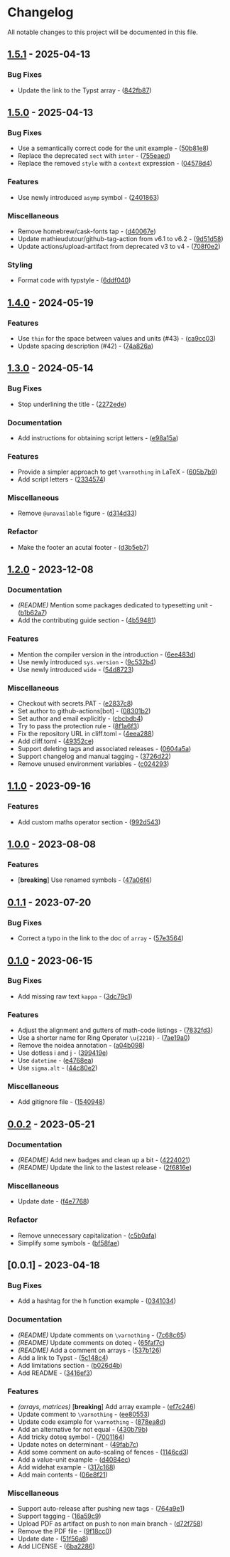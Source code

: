 # Changelog

All notable changes to this project will be documented in this file.

## [1.5.1](https://github.com/johanvx/typst-undergradmath/compare/v1.5.0..1.5.1) - 2025-04-13

### Bug Fixes

- Update the link to the Typst array - ([842fb87](https://github.com/johanvx/typst-undergradmath/commit/842fb872171bd0fc818a616b920675e31ed033fd))

## [1.5.0](https://github.com/johanvx/typst-undergradmath/compare/v1.4.0..v1.5.0) - 2025-04-13

### Bug Fixes

- Use a semantically correct code for the unit example - ([50b81e8](https://github.com/johanvx/typst-undergradmath/commit/50b81e839332bf3ead76acf239fcc43c5f75124a))
- Replace the deprecated `sect` with `inter` - ([755eaed](https://github.com/johanvx/typst-undergradmath/commit/755eaedb3ef0e1af5e581248ef5955e83baf176c))
- Replace the removed `style` with a `context` expression - ([04578d4](https://github.com/johanvx/typst-undergradmath/commit/04578d4c361c3ccf0807653966515b4547b6f200))

### Features

- Use newly introduced `asymp` symbol - ([2401863](https://github.com/johanvx/typst-undergradmath/commit/24018638b28783b114ac5bf202313ea732292cf0))

### Miscellaneous

- Remove homebrew/cask-fonts tap - ([d40067e](https://github.com/johanvx/typst-undergradmath/commit/d40067ec1c478bbbd314e7d67af7f935c88b5cfb))
- Update mathieudutour/github-tag-action from v6.1 to v6.2 - ([9d51d58](https://github.com/johanvx/typst-undergradmath/commit/9d51d5887424a58d1d9841d003fa60777568a014))
- Update actions/upload-artifact from deprecated v3 to v4 - ([708f0e2](https://github.com/johanvx/typst-undergradmath/commit/708f0e2cbeb783351ed550801a5c01e7f7f57019))

### Styling

- Format code with typstyle - ([6ddf040](https://github.com/johanvx/typst-undergradmath/commit/6ddf040a40d6b823257b7ee54b323b7d65937bd6))

## [1.4.0](https://github.com/johanvx/typst-undergradmath/compare/v1.3.0..v1.4.0) - 2024-05-19

### Features

- Use `thin` for the space between values and units (#43) - ([ca9cc03](https://github.com/johanvx/typst-undergradmath/commit/ca9cc039dd1cc284ff841498d430526134bfb7e9))
- Update spacing description (#42) - ([74a826a](https://github.com/johanvx/typst-undergradmath/commit/74a826a4d0e4655fc60591115b19d065fc88dfd9))

## [1.3.0](https://github.com/johanvx/typst-undergradmath/compare/v1.2.0..v1.3.0) - 2024-05-14

### Bug Fixes

- Stop underlining the title - ([2272ede](https://github.com/johanvx/typst-undergradmath/commit/2272edeec374255cbd8b80377895573d248e68a7))

### Documentation

- Add instructions for obtaining script letters - ([e98a15a](https://github.com/johanvx/typst-undergradmath/commit/e98a15a1dc9537905b0aa04a571cd5b0de2fecc2))

### Features

- Provide a simpler approach to get `\varnothing` in LaTeX - ([605b7b9](https://github.com/johanvx/typst-undergradmath/commit/605b7b94f8fcf5ff753df3e840da456a11c93b4a))
- Add script letters - ([2334574](https://github.com/johanvx/typst-undergradmath/commit/2334574f5e51cb531ef660e71975b831d49dd01f))

### Miscellaneous

- Remove `@unavailable` figure - ([d314d33](https://github.com/johanvx/typst-undergradmath/commit/d314d33c9145859de72e43037673560fbaabc909))

### Refactor

- Make the footer an acutal footer - ([d3b5eb7](https://github.com/johanvx/typst-undergradmath/commit/d3b5eb7ba515af7e7b107050b1a841fdbde5242f))

## [1.2.0](https://github.com/johanvx/typst-undergradmath/compare/v1.1.0..v1.2.0) - 2023-12-08

### Documentation

- *(README)* Mention some packages dedicated to typesetting unit - ([b1b62a7](https://github.com/johanvx/typst-undergradmath/commit/b1b62a706d94957671f52c3862050f1a363889fd))
- Add the contributing guide section - ([4b59481](https://github.com/johanvx/typst-undergradmath/commit/4b5948171bd7e6e791291cec6f0b60b6d08e08a1))

### Features

- Mention the compiler version in the introduction - ([6ee483d](https://github.com/johanvx/typst-undergradmath/commit/6ee483d010377e0e4e9dcd1fd886e15a6b0d42fa))
- Use newly introduced `sys.version` - ([9c532b4](https://github.com/johanvx/typst-undergradmath/commit/9c532b49252297e0b6dc721f2fe59680b8c75ffe))
- Use newly introduced `wide` - ([54d8723](https://github.com/johanvx/typst-undergradmath/commit/54d87237fec250a942f6fd849403d763298d8f1a))

### Miscellaneous

- Checkout with secrets.PAT - ([e2837c8](https://github.com/johanvx/typst-undergradmath/commit/e2837c8f5a45e130f1309dc16b5cc30280637517))
- Set author to github-actions[bot] - ([08301b2](https://github.com/johanvx/typst-undergradmath/commit/08301b27e53aa968e9deb0db6d5a4c3614fa674a))
- Set author and email explicitly - ([cbcbdb4](https://github.com/johanvx/typst-undergradmath/commit/cbcbdb40abf5582672c264dbd40dab7ef980f73b))
- Try to pass the protection rule - ([8f1a6f3](https://github.com/johanvx/typst-undergradmath/commit/8f1a6f39fd15014ebfef1eb7276d6eca654ccfe8))
- Fix the repository URL in cliff.toml - ([4eea288](https://github.com/johanvx/typst-undergradmath/commit/4eea288d139f8f60a4f9b4df28ef15424d49393b))
- Add cliff.toml - ([49352ce](https://github.com/johanvx/typst-undergradmath/commit/49352cec0ac2fc472bcb36168cbc5ba67838e79a))
- Support deleting tags and associated releases - ([0604a5a](https://github.com/johanvx/typst-undergradmath/commit/0604a5a39043d736ab1d9a9446cb6b498c8ea676))
- Support changelog and manual tagging - ([3726d22](https://github.com/johanvx/typst-undergradmath/commit/3726d2250082c75540ac9aaccbdb3157d7a81ae5))
- Remove unused environment variables - ([c024293](https://github.com/johanvx/typst-undergradmath/commit/c024293251fca478588f038582d253aec162c4d3))

## [1.1.0](https://github.com/johanvx/typst-undergradmath/compare/v1.0.0..v1.1.0) - 2023-09-16

### Features

- Add custom maths operator section - ([992d543](https://github.com/johanvx/typst-undergradmath/commit/992d5437cc0626d81ec77f7bbc50b1cdfd85198b))

## [1.0.0](https://github.com/johanvx/typst-undergradmath/compare/v0.1.1..v1.0.0) - 2023-08-08

### Features

- [**breaking**] Use renamed symbols - ([47a06f4](https://github.com/johanvx/typst-undergradmath/commit/47a06f41fcfaa3a8d822b2f8f231504cc4347637))

## [0.1.1](https://github.com/johanvx/typst-undergradmath/compare/v0.1.0..v0.1.1) - 2023-07-20

### Bug Fixes

- Correct a typo in the link to the doc of `array` - ([57e3564](https://github.com/johanvx/typst-undergradmath/commit/57e3564c7799a031933e5031c3e2b7271091bbd8))

## [0.1.0](https://github.com/johanvx/typst-undergradmath/compare/v0.0.2..v0.1.0) - 2023-06-15

### Bug Fixes

- Add missing raw text `kappa` - ([3dc79c1](https://github.com/johanvx/typst-undergradmath/commit/3dc79c15d6184ed46651c40cd9ff23f8270f7ca6))

### Features

- Adjust the alignment and gutters of math-code listings - ([7832fd3](https://github.com/johanvx/typst-undergradmath/commit/7832fd3a35d2d4f88a974eb441235ba71d3aa62e))
- Use a shorter name for Ring Operator `\u{2218}` - ([7ae19a0](https://github.com/johanvx/typst-undergradmath/commit/7ae19a056469ffaf16e362390daa69dd08167e3b))
- Remove the noidea annotation - ([a04b098](https://github.com/johanvx/typst-undergradmath/commit/a04b098aebda950b52ee77ce58609fa25790ab5a))
- Use dotless i and j - ([399419e](https://github.com/johanvx/typst-undergradmath/commit/399419ecd5dfc6c1cc42a915be20cc4905421ce8))
- Use `datetime` - ([e4768ea](https://github.com/johanvx/typst-undergradmath/commit/e4768ea3db27403755c397fe0f693f9a284213c5))
- Use `sigma.alt` - ([44c80e2](https://github.com/johanvx/typst-undergradmath/commit/44c80e2151dfb3c3911c5c6af21bb6e135833c53))

### Miscellaneous

- Add gitignore file - ([1540948](https://github.com/johanvx/typst-undergradmath/commit/1540948f26240f5ad649f5d2eac2e7b362ec321d))

## [0.0.2](https://github.com/johanvx/typst-undergradmath/compare/v0.0.1..v0.0.2) - 2023-05-21

### Documentation

- *(README)* Add new badges and clean up a bit - ([4224021](https://github.com/johanvx/typst-undergradmath/commit/42240217292c4025fcda3043ed8de4b3d622324b))
- *(README)* Update the link to the lastest release - ([2f6816e](https://github.com/johanvx/typst-undergradmath/commit/2f6816e3a3caf875234ad1ed8786114fbf5f6b1e))

### Miscellaneous

- Update date - ([f4e7768](https://github.com/johanvx/typst-undergradmath/commit/f4e77683777f4f25e07fbbfa84b7c97ca1aa6959))

### Refactor

- Remove unnecessary capitalization - ([c5b0afa](https://github.com/johanvx/typst-undergradmath/commit/c5b0afa0117c879d7c90d915ebfe863f88c2b822))
- Simplify some symbols - ([bf58fae](https://github.com/johanvx/typst-undergradmath/commit/bf58faeb1c6e167b3c0f5f64506d828923820a12))

## [0.0.1] - 2023-04-18

### Bug Fixes

- Add a hashtag for the h function example - ([0341034](https://github.com/johanvx/typst-undergradmath/commit/03410342f4a33efd51791deb095113100a5a71fc))

### Documentation

- *(README)* Update comments on `\varnothing` - ([7c68c65](https://github.com/johanvx/typst-undergradmath/commit/7c68c65cf685c43c44be6851c1d95c6520a5be52))
- *(README)* Update comments on doteq - ([65faf7c](https://github.com/johanvx/typst-undergradmath/commit/65faf7ceaa479ce0f1981008a7f51284eafdd58b))
- *(README)* Add a comment on arrays - ([537b126](https://github.com/johanvx/typst-undergradmath/commit/537b1264c1f526617ce39818cde154a19a98697a))
- Add a link to Typst - ([5c148c4](https://github.com/johanvx/typst-undergradmath/commit/5c148c4234ec640b6215d68a6e0f177e3e931bec))
- Add limitations section - ([b026d4b](https://github.com/johanvx/typst-undergradmath/commit/b026d4be113373a091321e0beb7cc63ea034f17c))
- Add README - ([3416ef3](https://github.com/johanvx/typst-undergradmath/commit/3416ef33d226bab3a1b02b642244aef08d21d1e4))

### Features

- *(arrays, matrices)* [**breaking**] Add array example - ([ef7c246](https://github.com/johanvx/typst-undergradmath/commit/ef7c246bcba1c16c730b14e3d99f4c94ca7afc3d))
- Update comment to `\varnothing` - ([ee80553](https://github.com/johanvx/typst-undergradmath/commit/ee8055306eebeb072f32a6ca3129277e17dd8798))
- Update code example for `\varnothing` - ([878ea8d](https://github.com/johanvx/typst-undergradmath/commit/878ea8dd2c75412b047a38c7020f57d0931ec5ed))
- Add an alternative for not equal - ([430b79b](https://github.com/johanvx/typst-undergradmath/commit/430b79bcaf78709873e7b21aedeb2ce86d71c541))
- Add tricky doteq symbol - ([7001164](https://github.com/johanvx/typst-undergradmath/commit/7001164e4fdc8f7f9b4fe17fa4389e30e7f98ed3))
- Update notes on determinant - ([49fab7c](https://github.com/johanvx/typst-undergradmath/commit/49fab7cafbbd0b6919f13d137b609b42a76f45a7))
- Add some comment on auto-scaling of fences - ([1146cd3](https://github.com/johanvx/typst-undergradmath/commit/1146cd3f6685233c88709cc5dcc8038970665528))
- Add a value-unit example - ([d4084ec](https://github.com/johanvx/typst-undergradmath/commit/d4084ec042fdd1b1ae6c1f2a9d04d799b36bf8c6))
- Add widehat example - ([317c168](https://github.com/johanvx/typst-undergradmath/commit/317c16823b6ce6e097b97d5f3fa28e3648b5dfe8))
- Add main contents - ([06e8f21](https://github.com/johanvx/typst-undergradmath/commit/06e8f217c78d7f9cf8a56f572cf8373dbf2efdee))

### Miscellaneous

- Support auto-release after pushing new tags - ([764a9e1](https://github.com/johanvx/typst-undergradmath/commit/764a9e1dcebe48af5e05aa3aad095c0fd8c19d72))
- Support tagging - ([16a59c9](https://github.com/johanvx/typst-undergradmath/commit/16a59c925018ad4b0af0f503561169efd214638c))
- Upload PDF as artifact on push to non main branch - ([d72f758](https://github.com/johanvx/typst-undergradmath/commit/d72f758ddfaa5d187cda1d18c41e4ea95018068a))
- Remove the PDF file - ([9f18cc0](https://github.com/johanvx/typst-undergradmath/commit/9f18cc03ac70942a1c7c62d28efc6f4d16ccae39))
- Update date - ([51f56a8](https://github.com/johanvx/typst-undergradmath/commit/51f56a8efed7b441b23d255cb0d809197df7652c))
- Add LICENSE - ([6ba2286](https://github.com/johanvx/typst-undergradmath/commit/6ba2286c786f9bb7c4a05da176dae77c0f20e73b))

<!-- generated by git-cliff -->
